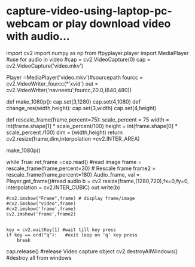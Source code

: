 # capture-video-using-laptop-pc-webcam or  play download video with audio... 

import cv2
import numpy as np
from ffpyplayer.player import MediaPlayer   #use for audio in video
#cap = cv2.VideoCapture(0)
cap = cv2.VideoCapture('video.mkv')

Player =MediaPlayer('video.mkv')#sourcepath
fourcc = cv2.VideoWriter_fourcc(*'xvid')
out = cv2.VideoWriter('navneetu',fourcc,20.0,(640,480))

def make_1080p():
    cap.set(3,1280)
    cap.set(4,1080)
def change_res(width,height):
 cap.set(3,width)
 cap.set(4,height)

def rescale_frame(frame,percent=75):
    scale_percent = 75
    width = int(frame.shape[1] * scale_percent/100)
    height = int(frame.shape[0] * scale_percent /100)
    dim = (width,height)
    return cv2.resize(frame,dim,interpolation =cv2.INTER_AREA)
                 
make_1080p()


while True:
    ret,frame =cap.read() #read image
    frame = rescale_frame(frame,percent=30) # Rescale frame
    frame2 = rescale_frame(frame,percent=180)
    Audio_frame, val = Player.get_frame()#read audio
    b = cv2.resize(frame,(1280,720),fx=0,fy=0, interpolation = cv2.INTER_CUBIC)
    out.write(b)
    
    #cv2.imshow("Frame",frame) # display frame/image
    #cv2.imshow("video",frame)
    #cv2.imshow('frame',frame)
    cv2.imshow('frame',frame2)


    key = cv2.waitKey(1) #wait till key press
    if key == ord("q"):   #exit loop on 'q' key press
        break

cap.release()  #release Video capture object
cv2.destroyAllWindows() #destroy all from windows
    
